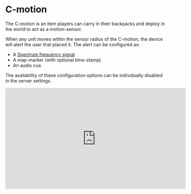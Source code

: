 # C-motion

The C-motion is an item players can carry in their backpacks and deploy in the world to act as a motion-sensor.

When any unit moves within the sensor radius of the C-motion, the device will alert the user that placed it. The alert can be configured as:

* A [Spectrum frequency signal](spectrum/basic-use.md)
* A map-marker (with optional time-stamp)
* An audio cue

The availability of these configuration options can be individually disabled in the server settings.

<iframe width="560" height="315" src="https://www.youtube.com/watch?v=mnm9GATACEs" title="YouTube video player" frameborder="0" allow="accelerometer; autoplay; clipboard-write; encrypted-media; gyroscope; picture-in-picture; web-share" allowfullscreen></iframe>
